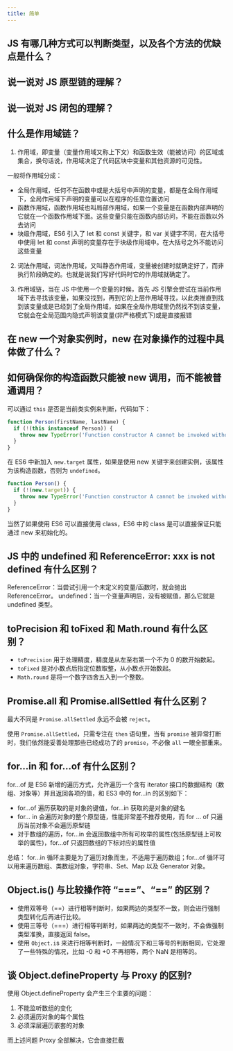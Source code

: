 ```yaml
---
title: 简单
---
```


## JS 有哪几种方式可以判断类型，以及各个方法的优缺点是什么？

<Answer>

</Answer>

## 说一说对 JS 原型链的理解？

<Answer>


</Answer>


## 说一说对 JS 闭包的理解？

<Answer>

</Answer>

## 什么是作用域链？

<Answer>

1. 作用域，即变量（变量作用域又称上下文）和函数生效（能被访问）的区域或集合，换句话说，作用域决定了代码区块中变量和其他资源的可见性。

一般将作用域分成：
- 全局作用域，任何不在函数中或是大括号中声明的变量，都是在全局作用域下，全局作用域下声明的变量可以在程序的任意位置访问
- 函数作用域，函数作用域也叫局部作用域，如果一个变量是在函数内部声明的它就在一个函数作用域下面。这些变量只能在函数内部访问，不能在函数以外去访问
- 块级作用域，ES6 引入了 let 和 const 关键字，和 var 关键字不同，在大括号中使用 let 和 const 声明的变量存在于块级作用域中。在大括号之外不能访问这些变量

2. 词法作用域，词法作用域，又叫静态作用域，变量被创建时就确定好了，而非执行阶段确定的。也就是说我们写好代码时它的作用域就确定了。

3. 作用域链，当在 JS 中使用一个变量的时候，首先 JS 引擎会尝试在当前作用域下去寻找该变量，如果没找到，再到它的上层作用域寻找，以此类推直到找到该变量或是已经到了全局作用域，如果在全局作用域里仍然找不到该变量，它就会在全局范围内隐式声明该变量(非严格模式下)或是直接报错

</Answer>

## 在 new 一个对象实例时，new 在对象操作的过程中具体做了什么？

<Answer>

</Answer>

## 如何确保你的构造函数只能被 new 调用，而不能被普通调用？

<Answer>

可以通过 `this` 是否是当前类实例来判断，代码如下：

```js
function Person(firstName, lastName) {
  if (!(this instanceof Person)) {
    throw new TypeError('Function constructor A cannot be invoked without "new"')
  }
}
```

在 ES6 中新加入 `new.target` 属性，如果是使用 new 关键字来创建实例，该属性为该构造函数，否则为 `undefined`。

```js
function Person() {
  if (!(new.target)) {
    throw new TypeError('Function constructor A cannot be invoked without "new"')
  }
}
```

当然了如果使用 ES6 可以直接使用 class，ES6 中的 class 是可以直接保证只能通过 new 来初始化的。

</Answer>

## JS 中的 undefined 和 ReferenceError: xxx is not defined 有什么区别？

<Answer>

ReferenceError：当尝试引用一个未定义的变量/函数时，就会抛出 ReferenceError。
undefined：当一个变量声明后，没有被赋值，那么它就是 undefined 类型。

</Answer>

## toPrecision 和 toFixed 和 Math.round 有什么区别？

<Answer>

- `toPrecision` 用于处理精度，精度是从左至右第一个不为 0 的数开始数起。
- `toFixed` 是对小数点后指定位数取整，从小数点开始数起。
- `Math.round` 是将一个数字四舍五入到一个整数。

</Answer>

## Promise.all 和 Promise.allSettled 有什么区别？

<Answer>

最大不同是 `Promise.allSettled` 永远不会被 `reject`。

使用 `Promise.allSettled`，只需专注在 `then` 语句里，当有 `promise` 被异常打断时，我们依然能妥善处理那些已经成功了的 `promise`，不必像 `all` 一眼全部重来。

</Answer>

## for...in 和 for...of 有什么区别？

<Answer>

for…of 是 ES6 新增的遍历方式，允许遍历一个含有 iterator 接口的数据结构（数组、对象等）并且返回各项的值，和 ES3 中的 for…in 的区别如下：

- for…of 遍历获取的是对象的键值，for…in 获取的是对象的键名
- for… in 会遍历对象的整个原型链，性能非常差不推荐使用，而 for … of 只遍历当前对象不会遍历原型链
- 对于数组的遍历，for…in 会返回数组中所有可枚举的属性(包括原型链上可枚举的属性)，for…of 只返回数组的下标对应的属性值

总结： for...in 循环主要是为了遍历对象而生，不适用于遍历数组；for...of 循环可以用来遍历数组、类数组对象，字符串、Set、Map 以及 Generator 对象。

</Answer>

## Object.is() 与比较操作符 “===”、“==” 的区别？

<Answer>

- 使用双等号（==）进行相等判断时，如果两边的类型不一致，则会进行强制类型转化后再进行比较。
- 使用三等号（===）进行相等判断时，如果两边的类型不一致时，不会做强制类型准换，直接返回 false。
- 使用 `Object.i`s 来进行相等判断时，一般情况下和三等号的判断相同，它处理了一些特殊的情况，比如 -0 和 +0 不再相等，两个 NaN 是相等的。

</Answer>

## 谈 Object.defineProperty 与 Proxy 的区别?

<Answer>

使用 Object.defineProperty 会产生三个主要的问题：
1. 不能监听数组的变化
2. 必须遍历对象的每个属性
3. 必须深层遍历嵌套的对象

而上述问题 Proxy 全部解决，它会直接拦截

</Answer>
